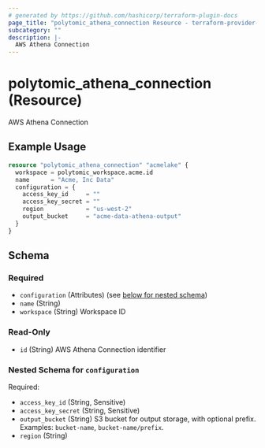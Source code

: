 ```yaml
---
# generated by https://github.com/hashicorp/terraform-plugin-docs
page_title: "polytomic_athena_connection Resource - terraform-provider-polytomic"
subcategory: ""
description: |-
  AWS Athena Connection
---
```


# polytomic_athena_connection (Resource)

AWS Athena Connection

## Example Usage

```terraform
resource "polytomic_athena_connection" "acmelake" {
  workspace = polytomic_workspace.acme.id
  name      = "Acme, Inc Data"
  configuration = {
    access_key_id     = ""
    access_key_secret = ""
    region            = "us-west-2"
    output_bucket     = "acme-data-athena-output"
  }
}
```

<!-- schema generated by tfplugindocs -->
## Schema

### Required

- `configuration` (Attributes) (see [below for nested schema](#nestedatt--configuration))
- `name` (String)
- `workspace` (String) Workspace ID

### Read-Only

- `id` (String) AWS Athena Connection identifier

<a id="nestedatt--configuration"></a>
### Nested Schema for `configuration`

Required:

- `access_key_id` (String, Sensitive)
- `access_key_secret` (String, Sensitive)
- `output_bucket` (String) S3 bucket for output storage, with optional prefix. Examples: `bucket-name`, `bucket-name/prefix`.
- `region` (String)


